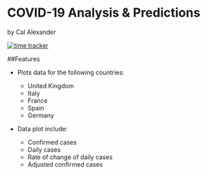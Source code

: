 # COVID-19 Analysis & Predictions
by Cal Alexander

[![time tracker](https://wakatime.com/badge/github/CallumAlexander/COVID-19-Analysis.svg)](https://wakatime.com/badge/github/CallumAlexander/COVID-19-Analysis)

##Features

* Plots data for the following countries:
    * United Kingdom
    * Italy
    * France
    * Spain
    * Germany
    
* Data plot include:
    * Confirmed cases
    * Daily cases
    * Rate of change of daily cases
    * Adjusted confirmed cases
    
